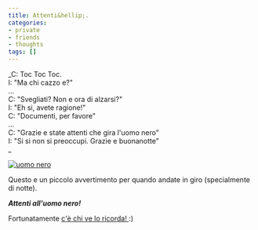 ```yaml
---
title: Attenti&hellip;.
categories:
- private
- friends
- thoughts
tags: []
---
```

_C: Toc Toc Toc.  
I: "Ma chi cazzo e?"  
...  
C: "Svegliati? Non e ora di alzarsi?"  
I: "Eh si, avete ragione!"  
C: "Documenti, per favore"  
...  
C: "Grazie e state attenti che gira l'uomo nero"  
I: "Si si non si preoccupi. Grazie e buonanotte"  
_[]({{site.url}}/images/uomo_nero.jpg "uomo nero" )  

[![uomo
nero]({{site.url}}/images/uomo_nero.jpg)]({{site.url}}/images/uomo_nero.jpg
"uomo nero" )

Questo e un piccolo avvertimento per quando andate in giro (specialmente di
notte).

_**Attenti all'uomo nero!**_

Fortunatamente [c'è chi ve lo ricorda! ](http://www.carabinieri.it/Internet/
"http://www.carabinieri.it/Internet/" ):)

